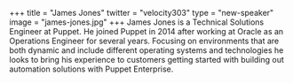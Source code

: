 +++
title = "James Jones"
twitter = "velocity303"
type = "new-speaker"
image = "james-jones.jpg"
+++
James Jones is a Technical Solutions Engineer at Puppet. He joined Puppet in 2014 after working at Oracle as an Operations Engineer for several years. Focusing on environments that are both dynamic and include different operating systems and technologies he looks to bring his experience to customers getting started with building out automation solutions with Puppet Enterprise.